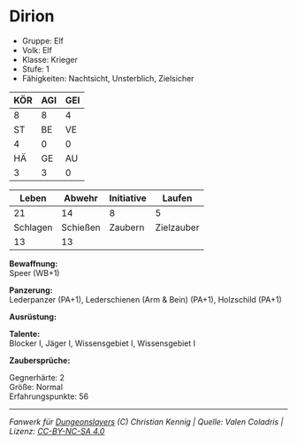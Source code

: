 # Dirion  
- Gruppe: Elf  
- Volk: Elf  
- Klasse: Krieger  
- Stufe: 1  
- Fähigkeiten: Nachtsicht, Unsterblich, Zielsicher  


| KÖR | AGI | GEI |  
| --- | --- | --- |  
| 8   | 8   | 4   |
| ST  | BE  | VE  |  
| 4   | 0   | 0   |
| HÄ  | GE  | AU  |  
| 3   | 3   | 0   |


| Leben    | Abwehr   | Initiative | Laufen     |
| -------- | -------- | ---------- | ---------- |
| 21       | 14       | 8          | 5          |
| Schlagen | Schießen | Zaubern    | Zielzauber |
| 13       | 13       |            |            |

**Bewaffnung:**  
Speer (WB+1)

**Panzerung:**  
Lederpanzer (PA+1), Lederschienen (Arm & Bein) (PA+1), Holzschild (PA+1)

**Ausrüstung:**  


**Talente:**  
Blocker I, Jäger I, Wissensgebiet I, Wissensgebiet I

**Zaubersprüche:**  


Gegnerhärte: 2  
Größe: Normal  
Erfahrungspunkte: 56  



___
*Fanwerk für [Dungeonslayers](https://www.dungeonslayers.net/) (C) Christian Kennig | Quelle: Valen Coladris | Lizenz: [CC-BY-NC-SA 4.0](https://creativecommons.org/licenses/by-nc-sa/4.0/deed.de)*